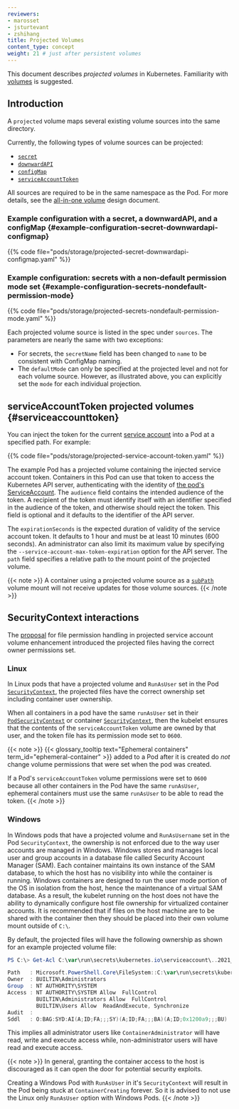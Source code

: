 ```yaml
---
reviewers:
- marosset
- jsturtevant
- zshihang
title: Projected Volumes
content_type: concept
weight: 21 # just after persistent volumes
---
```


<!-- overview -->

This document describes _projected volumes_ in Kubernetes. Familiarity with [volumes](/docs/concepts/storage/volumes/) is suggested.

<!-- body -->

## Introduction

A `projected` volume maps several existing volume sources into the same directory.

Currently, the following types of volume sources can be projected:

* [`secret`](/docs/concepts/storage/volumes/#secret)
* [`downwardAPI`](/docs/concepts/storage/volumes/#downwardapi)
* [`configMap`](/docs/concepts/storage/volumes/#configmap)
* [`serviceAccountToken`](#serviceaccounttoken)

All sources are required to be in the same namespace as the Pod. For more details,
see the [all-in-one volume](https://git.k8s.io/design-proposals-archive/node/all-in-one-volume.md) design document.

### Example configuration with a secret, a downwardAPI, and a configMap {#example-configuration-secret-downwardapi-configmap}

{{% code file="pods/storage/projected-secret-downwardapi-configmap.yaml" %}}

### Example configuration: secrets with a non-default permission mode set {#example-configuration-secrets-nondefault-permission-mode}

{{% code file="pods/storage/projected-secrets-nondefault-permission-mode.yaml" %}}

Each projected volume source is listed in the spec under `sources`. The
parameters are nearly the same with two exceptions:

* For secrets, the `secretName` field has been changed to `name` to be consistent
  with ConfigMap naming.
* The `defaultMode` can only be specified at the projected level and not for each
  volume source. However, as illustrated above, you can explicitly set the `mode`
  for each individual projection.

## serviceAccountToken projected volumes {#serviceaccounttoken}
You can inject the token for the current [service account](/docs/reference/access-authn-authz/authentication/#service-account-tokens)
into a Pod at a specified path. For example:

{{% code file="pods/storage/projected-service-account-token.yaml" %}}

The example Pod has a projected volume containing the injected service account
token. Containers in this Pod can use that token to access the Kubernetes API
server, authenticating with the identity of [the pod's ServiceAccount](/docs/tasks/configure-pod-container/configure-service-account/).
The `audience` field contains the intended audience of the
token. A recipient of the token must identify itself with an identifier specified
in the audience of the token, and otherwise should reject the token. This field
is optional and it defaults to the identifier of the API server.

The `expirationSeconds` is the expected duration of validity of the service account
token. It defaults to 1 hour and must be at least 10 minutes (600 seconds). An administrator
can also limit its maximum value by specifying the `--service-account-max-token-expiration`
option for the API server. The `path` field specifies a relative path to the mount point
of the projected volume.

{{< note >}}
A container using a projected volume source as a [`subPath`](/docs/concepts/storage/volumes/#using-subpath)
volume mount will not receive updates for those volume sources.
{{< /note >}}

## SecurityContext interactions

The [proposal](https://git.k8s.io/enhancements/keps/sig-storage/2451-service-account-token-volumes#proposal) for file permission handling in projected service account volume enhancement introduced the projected files having the correct owner permissions set.

### Linux

In Linux pods that have a projected volume and `RunAsUser` set in the Pod
[`SecurityContext`](/docs/reference/kubernetes-api/workload-resources/pod-v1/#security-context),
the projected files have the correct ownership set including container user
ownership.

When all containers in a pod have the same `runAsUser` set in their
[`PodSecurityContext`](/docs/reference/kubernetes-api/workload-resources/pod-v1/#security-context)
or container
[`SecurityContext`](/docs/reference/kubernetes-api/workload-resources/pod-v1/#security-context-1),
then the kubelet ensures that the contents of the `serviceAccountToken` volume are owned by that user,
and the token file has its permission mode set to `0600`.

{{< note >}}
{{< glossary_tooltip text="Ephemeral containers" term_id="ephemeral-container" >}}
added to a Pod after it is created do *not* change volume permissions that were
set when the pod was created.

If a Pod's `serviceAccountToken` volume permissions were set to `0600` because
all other containers in the Pod have the same `runAsUser`, ephemeral
containers must use the same `runAsUser` to be able to read the token.
{{< /note >}}

### Windows

In Windows pods that have a projected volume and `RunAsUsername` set in the
Pod `SecurityContext`, the ownership is not enforced due to the way user
accounts are managed in Windows. Windows stores and manages local user and group
accounts in a database file called Security Account Manager (SAM). Each
container maintains its own instance of the SAM database, to which the host has
no visibility into while the container is running. Windows containers are
designed to run the user mode portion of the OS in isolation from the host,
hence the maintenance of a virtual SAM database. As a result, the kubelet running
on the host does not have the ability to dynamically configure host file
ownership for virtualized container accounts. It is recommended that if files on
the host machine are to be shared with the container then they should be placed
into their own volume mount outside of `C:\`.

By default, the projected files will have the following ownership as shown for
an example projected volume file:

```powershell
PS C:\> Get-Acl C:\var\run\secrets\kubernetes.io\serviceaccount\..2021_08_31_22_22_18.318230061\ca.crt | Format-List

Path   : Microsoft.PowerShell.Core\FileSystem::C:\var\run\secrets\kubernetes.io\serviceaccount\..2021_08_31_22_22_18.318230061\ca.crt
Owner  : BUILTIN\Administrators
Group  : NT AUTHORITY\SYSTEM
Access : NT AUTHORITY\SYSTEM Allow  FullControl
         BUILTIN\Administrators Allow  FullControl
         BUILTIN\Users Allow  ReadAndExecute, Synchronize
Audit  :
Sddl   : O:BAG:SYD:AI(A;ID;FA;;;SY)(A;ID;FA;;;BA)(A;ID;0x1200a9;;;BU)
```

This implies all administrator users like `ContainerAdministrator` will have
read, write and execute access while, non-administrator users will have read and
execute access.

{{< note >}}
In general, granting the container access to the host is discouraged as it can
open the door for potential security exploits.

Creating a Windows Pod with `RunAsUser` in it's `SecurityContext` will result in
the Pod being stuck at `ContainerCreating` forever. So it is advised to not use
the Linux only `RunAsUser` option with Windows Pods.
{{< /note >}}
